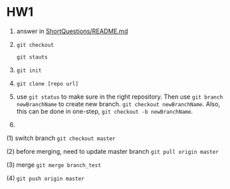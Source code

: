 # HW1 
1. answer in [ShortQuestions/README.md](https://github.com/Liam-Zhou/chuwa1206/tree/yuxi/hw1/ShortQuestions)
2. ```git checkout ``` 

    ```git stauts```

3. ```git init```
4.  ```git clone [repo url]```
5. use ```git status``` to make sure in the right repository. Then use ```git branch newBranchName``` to create new branch. ```git checkout newBranchName```. Also, this can be done in one-step, ```git checkout -b newBranchName```.
6. 
(1) switch branch ```git checkout master```

(2) before merging, need to update master branch ```git pull origin master```

(3) merge ```git merge branch_test```

(4) ```git push origin master```